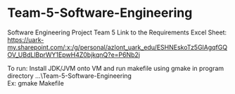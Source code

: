 # Team-5-Software-Engineering
Software Engineering Project Team 5
Link to the Requirements Excel Sheet: 
https://uark-my.sharepoint.com/:x:/g/personal/azlont_uark_edu/ESHNEskoTz5GlAgqfGQOV_UBdLlBprWY1EpwH4Z0bjkqnQ?e=P6Nb2j

To run: 
Install JDK/JVM onto VM and run makefile using gmake in program directory ...\Team-5-Software-Engineering\
Ex: gmake Makefile